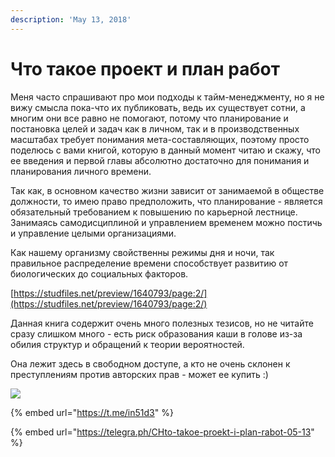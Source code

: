 ```yaml
---
description: 'May 13, 2018'
---
```


# Что такое проект и план работ

Меня часто спрашивают про мои подходы к тайм-менеджменту, но я не вижу смысла пока-что их публиковать, ведь их существует сотни, а многим они все равно не помогают, потому что планирование и постановка целей и задач как в личном, так и в производственных масштабах требует понимания мета-составляющих, поэтому просто поделюсь с вами книгой, которую в данный момент читаю и скажу, что ее введения и первой главы абсолютно достаточно для понимания и планирования личного времени.

Так как, в основном качество жизни зависит от занимаемой в обществе должности, то имею право предположить, что планирование - является обязательный требованием к повышению по карьерной лестнице. Занимаясь самодисциплиной и управлением временем можно постичь и управление целыми организациями.

Как нашему организму свойственны режимы дня и ночи, так правильное распределение времени способствует развитию от биологических до социальных факторов.

[https://studfiles.net/preview/1640793/page:2/](https://studfiles.net/preview/1640793/page:2/)

Данная книга содержит очень много полезных тезисов, но не читайте сразу слишком много - есть риск образования каши в голове из-за обилия структур и обращений к теории вероятностей.

Она лежит здесь в свободном доступе, а кто не очень склонен к преступлениям против авторских прав - может ее купить :\)

![](https://telegra.ph/file/9c0f4bc54f830ac979749.png)

{% embed url="https://t.me/in51d3" %}

{% embed url="https://telegra.ph/CHto-takoe-proekt-i-plan-rabot-05-13" %}

